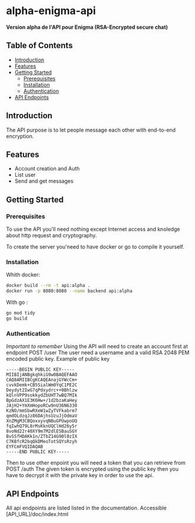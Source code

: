 # alpha-enigma-api


**Version alpha de l'API pour Enigma (RSA-Encrypted secure chat)**

## Table of Contents

- [Introduction](#introduction)
- [Features](#features)
- [Getting Started](#getting-started)
  - [Prerequisites](#prerequisites)
  - [Installation](#installation)
  - [Authentication](#authentication)
- [API Endpoints](#api-endpoints)



## Introduction

The API purpose is to let people message each other with end-to-end encryption.


## Features

- Account creation and Auth
- List user
- Send and get messages


## Getting Started

### Prerequisites

To use the API you'll need nothing except Internet access and knoledge about http request and cryptography.

To create the server you'need to have docker or go to compile it yourself.


### Installation

Whith docker:

```bash
docker build --rm -t api:alpha .
docker run -p 8080:8080 --name backend api:alpha
```

With go :

```bash
go mod tidy
go build
```

### Authentication

*Important to remember*
Using the API will need to create an account first at endpoint POST /user
The user need a username and a valid RSA 2048 PEM encoded public key.
Example of public key 
```
-----BEGIN PUBLIC KEY-----
MIIBIjANBgkqhkiG9w0BAQEFAAO
CAQ8AMIIBCgKCAQEAnajGYWcCm+
cvvkDemk+CB5SialWm0YqC1PE2C
Deydyt2IwG7qPdxydrc++0Bhlzw
kQlnVPP9sokkydZbUHT7wBQ7MIk
BpGdzAX1E3K6Hw+/1d2bzaKaHey
JAjH2+YmXmHopoRCw9nU36N6330
KzNO/mmSbwRXeW1wZyTVFkabrm7
qmdOLdzqJz86DAjhsUzuJjOdmaV
XnZMgM3CBQoxxyvqNBuGPUwpoUQ
fqIwhQ79L8rMsKknUQClHd26y5r
8voNd22r40XY9m7M2dlESBauSGY
BvSSfHDAKk1n/ZTbZ14G90l0zIX
C7KBfcR2bqQkDMeoTotSQYsRzyh
EYFCmFVQIDAQAB
-----END PUBLIC KEY-----
```

Then to use other enpoint you will need a token that you can retrieve from POST /auth
The given token is encrypted using the public key then you have to decrypt it with the private key in order to use the api.

## API Endpoints

All api endpoints are listed listed in the documentation.
Accessible [API_URL]/doc/index.html

